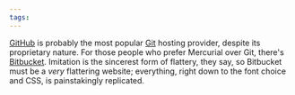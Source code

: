 ```yaml
---
tags: 
---
```


[GitHub](/wiki/GitHub) is probably the most popular [Git](/wiki/Git) hosting provider, despite its proprietary nature. For those people who prefer Mercurial over Git, there's [Bitbucket](http://bitbucket.org/). Imitation is the sincerest form of flattery, they say, so Bitbucket must be a *very* flattering website; everything, right down to the font choice and CSS, is painstakingly replicated.
